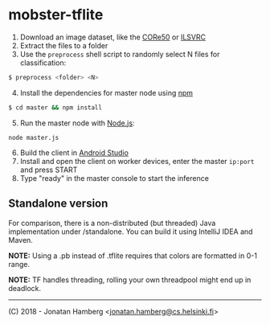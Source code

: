 # mobster-tflite

1) Download an image dataset, like the [CORe50](https://vlomonaco.github.io/core50/index.html) or [ILSVRC](http://image-net.org/challenges/LSVRC/)
2) Extract the files to a folder
3) Use the `preprocess` shell script to randomly select N files for classification:
```bash
$ preprocess <folder> <N>
```
4) Install the dependencies for master node using [npm](https://www.npmjs.com/)
```bash
$ cd master && npm install
```
5) Run the master node with [Node.js](https://nodejs.org):
```
node master.js
```

6) Build the client in [Android Studio](https://developer.android.com/studio/) 
7) Install and open the client on worker devices, enter the master `ip:port` and press START
8) Type "ready" in the master console to start the inference

## Standalone version

For comparison, there is a non-distributed (but threaded) Java implementation under /standalone.
You can build it using IntelliJ IDEA and Maven.

**NOTE:** Using a .pb instead of .tflite requires that colors are formatted in 0-1 range.

**NOTE:** TF handles threading, rolling your own threadpool might end up in deadlock. 

___

(C) 2018 - Jonatan Hamberg &lt;jonatan.hamberg@cs.helsinki.fi&gt;
